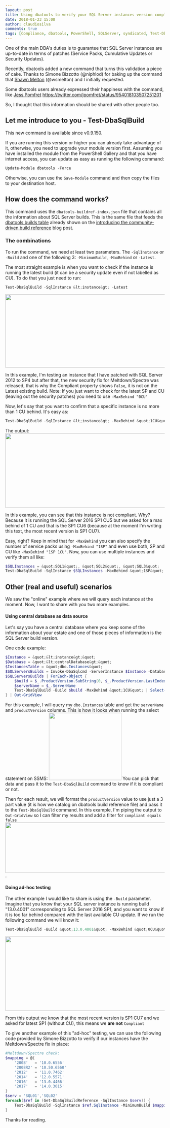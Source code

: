 ```yaml
---
layout: post
title: Using dbatools to verify your SQL Server instances version compliance
date: 2018-01-23 15:00
author: claudiosilva
comments: true
tags: [Compliance, dbatools, PowerShell, SQLServer, syndicated, Test-DbaSqlBuild]
---
```

One of the main DBA's duties is to guarantee that SQL Server instances are up-to-date in terms of patches (Service Packs, Cumulative Updates or Security Updates).

Recently, dbatools added a new command that turns this validation a piece of cake. Thanks to Simone Bizzotto (@niphlod) for baking up the command that <a href="https://twitter.com/wsmelton" rel="noopener" target="_blank">Shawn Melton</a> (@wsmelton) and I initially requested.

Some dbatools users already expressed their happiness with the command, like <a href="https://twitter.com/jpomfret" rel="noopener" target="_blank">Jess Pomfret</a>
https://twitter.com/jpomfret/status/954018103507251201

So, I thought that this information should be shared with other people too.

<h2>Let me introduce to you - Test-DbaSqlBuild</h2>

This new command is available since v0.9.150.

If you are running this version or higher you can already take advantage of it, otherwise, you need to upgrade your module version first. Assuming you have installed the module from the PowerShell Gallery and that you have internet access, you can update as easy as running the following command:
``` powershell
Update-Module dbatools -Force
```
Otherwise, you can use the `Save-Module` command and then copy the files to your destination host.

<h2>How does the command works?</h2>

This command uses the `dbatools-buildref-index.json` file that contains all the information about SQL Server builds. This is the same file that feeds the <a href="https://sqlcollaborative.github.io/builds" rel="noopener" target="_blank">dbatools builds table</a> already shown on the <a href="https://dbatools.io/buildref/" rel="noopener" target="_blank">introducing the community-driven build reference</a> blog post.

<h3>The combinations</h3>

To run the command, we need at least two parameters. The `-SqlInstance` or `-Build` and one of the following 3: `-MinimumBuild`, `-MaxBehind` or `-Latest`.

The most straight example is when you want to check if the instance is running the latest build (it can be a security update even if not labelled as CU). To do that you just need to run:
``` powershell
Test-DbaSqlBuild -SqlInstance &lt;instance&gt; -Latest
```

<a href="https://claudioessilva.github.io/img//2018/01/latestexample.png"><img src="https://claudioessilva.github.io/img//2018/01/latestexample.png?w=656" alt="" width="656" height="231" class="aligncenter size-large wp-image-1185" /></a>

In this example, I'm testing an instance that I have patched with SQL Server 2012 to SP4 but after that, the new security fix for Meltdown/Spectre was released, that is why the Compliant property shows `False`, it is not on the Latest existing build.
Note: If you just want to check for the latest SP and CU (leaving out the security patches) you need to use `-MaxBehind "0CU"`

Now, let's say that you want to confirm that a specific instance is no more than 1 CU behind.
It's easy as:
``` powershell
Test-DbaSqlBuild -SqlInstance &lt;instance&gt; -MaxBehind &quot;1CU&quot;
```

The output:
<a href="https://claudioessilva.github.io/img//2018/01/online_maxbehind_1cu.png"><img src="https://claudioessilva.github.io/img//2018/01/online_maxbehind_1cu.png?w=656" alt="" width="656" height="234" class="aligncenter size-large wp-image-1173" /></a>

In this example, you can see that this instance is not compliant. Why? Because it is running the SQL Server 2016 SP1 CU5 but we asked for a max behind of 1 CU and that is the SP1 CU6 (because at the moment I'm writing this text, the most recent version is SP1 CU7).

Easy, right?
Keep in mind that for `-MaxBehind` you can also specify the number of service packs using `-MaxBehind "1SP"` and even use both, SP and CU like `-MaxBehind "1SP 1CU"`.
Now, you can use multiple instances and verify them all like:

``` powershell
$SQLInstances = &quot;SQL1&quot;, &quot;SQL2&quot;, &quot;SQL3&quot;
Test-DbaSqlBuild -SqlInstance $SQLInstances -MaxBehind &quot;1SP&quot;
```

<h2>Other (real and useful) scenarios</h2>

We saw the "online" example where we will query each instance at the moment. Now, I want to share with you two more examples.

<h4>Using central database as data source</h4>

Let's say you have a central database where you keep some of the information about your estate and one of those pieces of information is the SQL Server build version.

One code example:
``` powershell
$Instance = &quot;&lt;instance&gt;&quot;
$Database = &quot;&lt;centralDatabase&gt;&quot;
$InstancesTable = &quot;dbo.Instances&quot;
$SQLServersBuilds = Invoke-DbaSqlcmd -ServerInstance $Instance -Database $Database -Query &quot;SELECT serverName, productVersion FROM $InstancesTable&quot;
$SQLServersBuilds | ForEach-Object {
    $build = $_.ProductVersion.SubString(0, $_.ProductVersion.LastIndexOf('.'))
    $serverName = $_.ServerName
    Test-DbaSqlBuild -Build $build -MaxBehind &quot;1CU&quot; | Select-Object @{Name=&quot;ServerName&quot;;Expression={$serverName}}, *
} | Out-GridView
```

For this example, I will query my `dbo.Instances` table and get the `serverName` and `productVersion` columns.
This is how it looks when running the select statement on SSMS:
<a href="https://claudioessilva.github.io/img//2018/01/sqloutput_servername_productversion.png"><img src="https://claudioessilva.github.io/img//2018/01/sqloutput_servername_productversion.png" alt="" width="229" height="212" class="aligncenter size-full wp-image-1174" /></a>
You can pick that data and pass it to the `Test-DbaSqlBuild` command to know if it is compliant or not.

Then for each result, we will format the `productVersion` value to use just a 3 part value (it is how we catalog on dbatools build reference file) and pass it to the `Test-DbaSqlBuild` command.
In this example, I'm piping the output to `Out-GridView` so I can filter my results and add a filter for `compliant equals false`
<a href="https://claudioessilva.github.io/img//2018/01/centraldatabase_ogv.png"><img src="https://claudioessilva.github.io/img//2018/01/centraldatabase_ogv.png?w=656" alt="" width="656" height="159" class="aligncenter size-large wp-image-1172" /></a>.
<br>

<h4>Doing ad-hoc testing</h4>

The other example I would like to share is using the `-Build` parameter.
Imagine that you know that your SQL server instance is running build "13.0.4001" corresponding to SQL Server 2016 SP1, and you want to know if it is too far behind compared with the last available CU update. If we run the following command we will know it:

``` powershell
Test-DbaSqlBuild -Build &quot;13.0.4001&quot; -MaxBehind &quot;0CU&quot;
```

<a href="https://claudioessilva.github.io/img//2018/01/test_buildmaxbehind0cu.png"><img src="https://claudioessilva.github.io/img//2018/01/test_buildmaxbehind0cu.png" alt="" width="616" height="234" class="aligncenter size-full wp-image-1175" /></a>

From this output we know that the most recent version is SP1 CU7 and we asked for latest SP1 (without CU), this means we <strong>are not</strong> `Compliant`

To give another example of this "ad-hoc" testing, we can use the following code provided by Simone Bizzotto to verify if our instances have the Meltdown/Spectre fix in place:

``` powershell
#Meltdown/Spectre check:
$mapping = @{
    '2008'   = '10.0.6556'
    '2008R2' = '10.50.6560'
    '2012'   = '11.0.7462'
    '2014'   = '12.0.5571'
    '2016'   = '13.0.4466'
    '2017'   = '14.0.3015'
}
$serv = 'SQL01','SQL02'
foreach($ref in (Get-DbaSqlBuildReference -SqlInstance $serv)) {
    Test-DbaSqlBuild -SqlInstance $ref.SqlInstance -MinimumBuild $mapping[$ref.NameLevel]
}
```

Thanks for reading.
